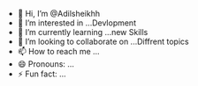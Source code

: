 - 👋 Hi, I’m @Adilsheikhh
- 👀 I’m interested in ...Devlopment
- 🌱 I’m currently learning ...new Skills
- 💞️ I’m looking to collaborate on ...Diffrent topics
- 📫 How to reach me ...
- 😄 Pronouns: ...
- ⚡ Fun fact: ...

<!---
Adilsheikhh/Adilsheikhh is a ✨ special ✨ repository because its `README.md` (this file) appears on your GitHub profile.
You can click the Preview link to take a look at your changes.
--->
